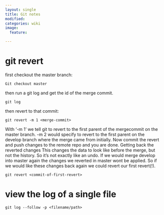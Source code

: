 ```yaml
---
layout: single
title: Git notes
modified:
categories: wiki
image:
  feature:

---
```

# git revert

first checkout the master branch: 

`Git checkout master`

then run a git log and get the id of the merge commit.

`git log`

then revert to that commit:

`git revert -m 1 <merge-commit>`

With ‘-m 1’ we tell git to revert to the first parent of the mergecommit on the master branch. -m 2 would specify to revert to the first parent on the develop branch where the merge came from initially.
Now commit the revert and push changes to the remote repo and you are done.
Getting back the reverted changes
This changes the data to look like before the merge, but not the history. So it’s not exactly like an undo. If we would merge develop into master again the changes we reverted in master wont be applied. So if we would like these changes back again we could revert our first revert(!).

`git revert <commit-of-first-revert>`

# view the log of a single file
```git log --follow -p <filename/path>```